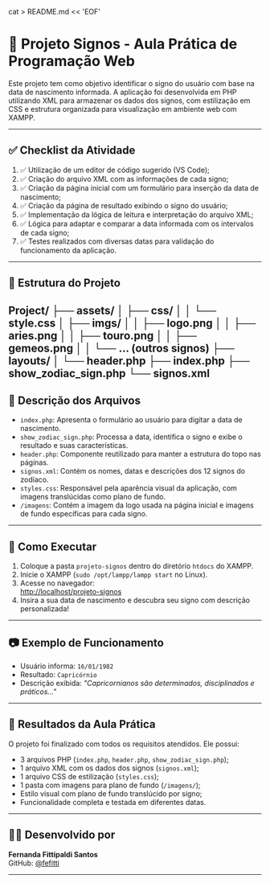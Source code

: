 cat > README.md << 'EOF'
# 🌟 Projeto Signos - Aula Prática de Programação Web

Este projeto tem como objetivo identificar o signo do usuário com base na data de nascimento informada. A aplicação foi desenvolvida em PHP utilizando XML para armazenar os dados dos signos, com estilização em CSS e estrutura organizada para visualização em ambiente web com XAMPP.

---

## ✅ Checklist da Atividade

1. ✅ Utilização de um editor de código sugerido (VS Code);
2. ✅ Criação do arquivo XML com as informações de cada signo;
3. ✅ Criação da página inicial com um formulário para inserção da data de nascimento;
4. ✅ Criação da página de resultado exibindo o signo do usuário;
5. ✅ Implementação da lógica de leitura e interpretação do arquivo XML;
6. ✅ Lógica para adaptar e comparar a data informada com os intervalos de cada signo;
7. ✅ Testes realizados com diversas datas para validação do funcionamento da aplicação.

---

## 🧩 Estrutura do Projeto

Project/
├── assets/
│   ├── css/
│   │   └── style.css
│   ├── imgs/
│   │   ├── logo.png
│   │   ├── aries.png
│   │   ├── touro.png
│   │   ├── gemeos.png
│   │   └── ... (outros signos)
├── layouts/
│   └── header.php
├── index.php
├── show_zodiac_sign.php
└── signos.xml
---

## 📄 Descrição dos Arquivos

- `index.php`: Apresenta o formulário ao usuário para digitar a data de nascimento.
- `show_zodiac_sign.php`: Processa a data, identifica o signo e exibe o resultado e suas características.
- `header.php`: Componente reutilizado para manter a estrutura do topo nas páginas.
- `signos.xml`: Contém os nomes, datas e descrições dos 12 signos do zodíaco.
- `styles.css`: Responsável pela aparência visual da aplicação, com imagens translúcidas como plano de fundo.
- `/imagens`: Contém a imagem da logo usada na página inicial e imagens de fundo específicas para cada signo.

---

## 🚀 Como Executar

1. Coloque a pasta `projeto-signos` dentro do diretório `htdocs` do XAMPP.
2. Inicie o XAMPP (`sudo /opt/lampp/lampp start` no Linux).
3. Acesse no navegador:  
   [http://localhost/projeto-signos](http://localhost/projeto-signos)
4. Insira a sua data de nascimento e descubra seu signo com descrição personalizada!

---

## 📷 Exemplo de Funcionamento

- Usuário informa: `16/01/1982`
- Resultado: `Capricórnio`
- Descrição exibida: *"Capricornianos são determinados, disciplinados e práticos..."*

---

## 🧪 Resultados da Aula Prática

O projeto foi finalizado com todos os requisitos atendidos. Ele possui:

- 3 arquivos PHP (`index.php`, `header.php`, `show_zodiac_sign.php`);
- 1 arquivo XML com os dados dos signos (`signos.xml`);
- 1 arquivo CSS de estilização (`styles.css`);
- 1 pasta com imagens para plano de fundo (`/imagens/`);
- Estilo visual com plano de fundo translúcido por signo;
- Funcionalidade completa e testada em diferentes datas.

---

## 👩‍💻 Desenvolvido por

**Fernanda Fittipaldi Santos**  
GitHub: [@fefitti](https://github.com/fefitti)

---
